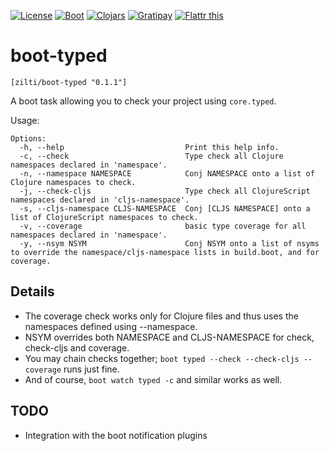 [![License](http://img.shields.io/badge/license-LGPL-blue.svg?style=flat)](https://www.gnu.org/licenses/lgpl-3.0.en.html#content)
[![Boot](https://img.shields.io/badge/boot-2.0.0-ECC42F.svg?style=flat)](http://boot-clj.com/)
[![Clojars](https://img.shields.io/badge/clojars-0.1.1-blue.svg?style=flat)](https://clojars.org/zilti/boot-typed)
[![Gratipay](//img.shields.io/gratipay/zilti.svg?style=flat)](//gratipay.com/zilti)
[![Flattr this](//api.flattr.com/button/flattr-badge-small.png)](https://flattr.com/submit/auto?user_id=zilti&url=https%3A%2F%2Fbitbucket.org%2Fzilti%2Fboot-typed)

boot-typed
==========

`[zilti/boot-typed "0.1.1"]`

A boot task allowing you to check your project using `core.typed`.

Usage:

```
Options:
  -h, --help                           Print this help info.
  -c, --check                          Type check all Clojure namespaces declared in 'namespace'.
  -n, --namespace NAMESPACE            Conj NAMESPACE onto a list of Clojure namespaces to check.
  -j, --check-cljs                     Type check all ClojureScript namespaces declared in 'cljs-namespace'.
  -s, --cljs-namespace CLJS-NAMESPACE  Conj [CLJS NAMESPACE] onto a list of ClojureScript namespaces to check.
  -v, --coverage                       basic type coverage for all namespaces declared in 'namespace'.
  -y, --nsym NSYM                      Conj NSYM onto a list of nsyms to override the namespace/cljs-namespace lists in build.boot, and for coverage.
```

Details
-------

- The coverage check works only for Clojure files and thus uses the namespaces defined using --namespace.
- NSYM overrides both NAMESPACE and CLJS-NAMESPACE for check, check-cljs and coverage.
- You may chain checks together; `boot typed --check --check-cljs --coverage` runs just fine.
- And of course, `boot watch typed -c` and similar works as well.

TODO
----

* Integration with the boot notification plugins
